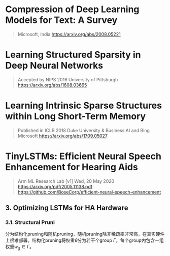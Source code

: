 <head>
    <script src="https://cdn.mathjax.org/mathjax/latest/MathJax.js?config=TeX-AMS-MML_HTMLorMML" type="text/javascript"></script>
    <script type="text/x-mathjax-config">
            MathJax.Hub.Config({
                    tex2jax: {
                    skipTags: ['script', 'noscript', 'style', 'textarea', 'pre'],
                    inlineMath: [['$','$']]
                    }
                });
    </script>
</head>




# Compression of Deep Learning Models for Text: A Survey
> Microsoft, India
> https://arxiv.org/abs/2008.05221




# Learning Structured Sparsity in Deep Neural Networks
> Accepted by NIPS 2016
> University of Pittsburgh
> https://arxiv.org/abs/1608.03665


# Learning Intrinsic Sparse Structures within Long Short-Term Memory
> Published in ICLR 2018
> Duke University & Business AI and Bing Microsoft
> https://arxiv.org/abs/1709.05027




# TinyLSTMs: Efficient Neural Speech Enhancement for Hearing Aids
> Arm ML Research Lab
> [v1] Wed, 20 May 2020
> https://arxiv.org/pdf/2005.11138.pdf
> https://github.com/BoseCorp/efficient-neural-speech-enhancement

## 3. Optimizing LSTMs for HA Hardware
### 3.1. Structural Pruni
分为结构化pruning和随机pruning，随机pruning除非稀疏率非常高，在真实硬件上很难部署。结构化pruning将权重$\theta$分为若干个group $\Gamma$，每个group内包含一组权重$w_g \in \Gamma$。